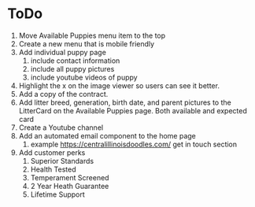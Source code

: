 # ToDo
1. Move Available Puppies menu item to the top
2. Create a new menu that is mobile friendly 
3. Add individual puppy page
   1. include contact information
   2. include all puppy pictures
   3. include youtube videos of puppy
4. Highlight the x on the image viewer so users can see it better.
5. Add a copy of the contract.
6. Add litter breed,  generation, birth date, and parent pictures to the LitterCard on the Available Puppies page. Both available and expected card
7. Create a Youtube channel
8. Add an automated email component to the home page
   1. example https://centralillinoisdoodles.com/ get in touch section
9. Add customer perks 
   1.  Superior Standards
   2.  Health Tested
   3.  Temperament Screened
   4.  2 Year Heath Guarantee
   5.  Lifetime Support
